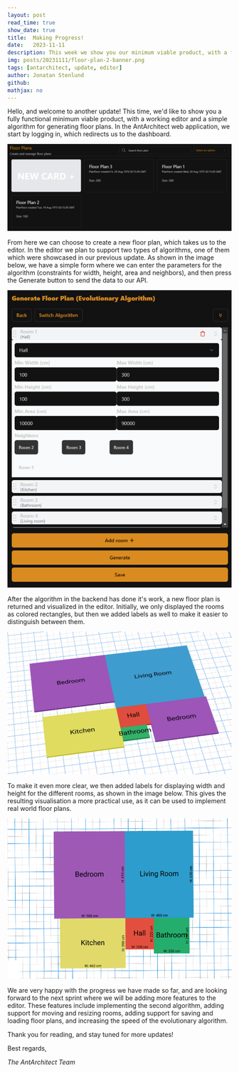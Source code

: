 ```yaml
---
layout: post
read_time: true
show_date: true
title:  Making Progress!
date:   2023-11-11
description: This week we show you our minimum viable product, with a fully working editor and a simple algorithm for generating floor plans.
img: posts/20231111/floor-plan-2-banner.png
tags: [antarchitect, update, editor]
author: Jonatan Stenlund
github:
mathjax: no
---
```

Hello, and welcome to another update! This time, we'd like to show you a fully functional minimum viable product, with a working editor and a simple algorithm for generating floor plans. In the AntArchitect web application, we start by logging in, which redirects us to the dashboard.

![Dashboard](/assets/img/posts/20231111/dashboard.png)

From here we can choose to create a new floor plan, which takes us to the editor. In the editor we plan to support two types of algorithms, one of them which were showcased in our previous update. As shown in the image below, we have a simple form where we can enter the parameters for the algorithm (constraints for width, height, area and neighbors), and then press the Generate button to send the data to our API.

![Generate Floor Plan](/assets/img/posts/20231111/generator.png)

After the algorithm in the backend has done it's work, a new floor plan is returned and visualized in the editor. Initially, we only displayed the rooms as colored rectangles, but then we added labels as well to make it easier to distinguish between them.

![Initial Floor Plan](/assets/img/posts/20231111/floor-plan.png)

To make it even more clear, we then added labels for displaying width and height for the different rooms, as shown in the image below. This gives the resulting visualisation a more practical use, as it can be used to implement real world floor plans.

![Floor Plan With Labels](/assets/img/posts/20231111/floor-plan-2.png)

We are very happy with the progress we have made so far, and are looking forward to the next sprint where we will be adding more features to the editor. These features include implementing the second algorithm, adding support for moving and resizing rooms, adding support for saving and loading floor plans, and increasing the speed of the evolutionary algorithm.

Thank you for reading, and stay tuned for more updates!

Best regards,

*The AntArchitect Team*
